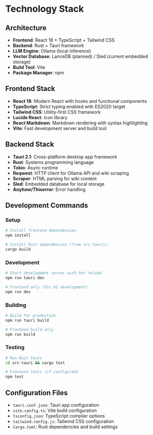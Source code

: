 # Technology Stack

## Architecture
- **Frontend**: React 18 + TypeScript + Tailwind CSS
- **Backend**: Rust + Tauri framework
- **LLM Engine**: Ollama (local inference)
- **Vector Database**: LanceDB (planned) / Sled (current embedded storage)
- **Build Tool**: Vite
- **Package Manager**: npm

## Frontend Stack
- **React 18**: Modern React with hooks and functional components
- **TypeScript**: Strict typing enabled with ES2020 target
- **Tailwind CSS**: Utility-first CSS framework
- **Lucide React**: Icon library
- **React Markdown**: Markdown rendering with syntax highlighting
- **Vite**: Fast development server and build tool

## Backend Stack
- **Tauri 2.1**: Cross-platform desktop app framework
- **Rust**: Systems programming language
- **Tokio**: Async runtime
- **Reqwest**: HTTP client for Ollama API and wiki scraping
- **Scraper**: HTML parsing for wiki content
- **Sled**: Embedded database for local storage
- **Anyhow/Thiserror**: Error handling

## Development Commands

### Setup
```bash
# Install frontend dependencies
npm install

# Install Rust dependencies (from src-tauri/)
cargo build
```

### Development
```bash
# Start development server with hot reload
npm run tauri dev

# Frontend only (for UI development)
npm run dev
```

### Building
```bash
# Build for production
npm run tauri build

# Frontend build only
npm run build
```

### Testing
```bash
# Run Rust tests
cd src-tauri && cargo test

# Frontend tests (if configured)
npm test
```

## Configuration Files
- `tauri.conf.json`: Tauri app configuration
- `vite.config.ts`: Vite build configuration
- `tsconfig.json`: TypeScript compiler options
- `tailwind.config.js`: Tailwind CSS configuration
- `Cargo.toml`: Rust dependencies and build settings